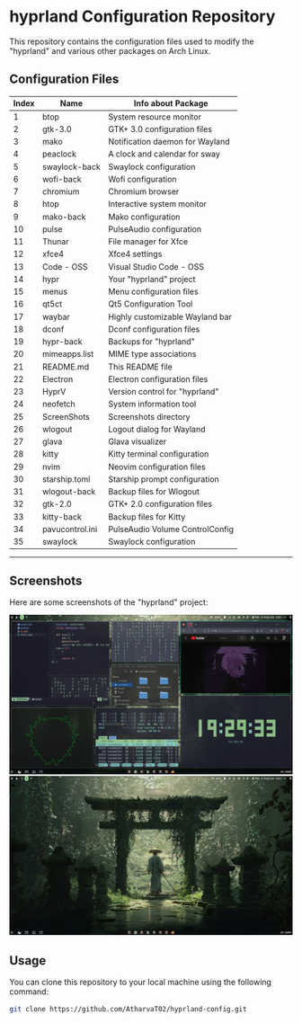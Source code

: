 # hyprland Configuration Repository

This repository contains the configuration files used to modify the "hyprland" and various other packages on Arch Linux.

## Configuration Files 
| Index | Name            | Info about Package              |
|-------|-----------------|---------------------------------|
| 1     | btop            | System resource monitor         |
| 2     | gtk-3.0         | GTK+ 3.0 configuration files    |
| 3     | mako            | Notification daemon for Wayland |
| 4     | peaclock        | A clock and calendar for sway   |
| 5     | swaylock-back   | Swaylock configuration          |
| 6     | wofi-back       | Wofi configuration              |
| 7     | chromium        | Chromium browser                |
| 8     | htop            | Interactive system monitor      |
| 9     | mako-back       | Mako configuration              |
| 10    | pulse           | PulseAudio configuration        |
| 11    | Thunar          | File manager for Xfce           |
| 12    | xfce4           | Xfce4 settings                  |
| 13    | Code - OSS      | Visual Studio Code - OSS        |
| 14    | hypr            | Your "hyprland" project         |
| 15    | menus           | Menu configuration files        |
| 16    | qt5ct           | Qt5 Configuration Tool          |
| 17    | waybar          | Highly customizable Wayland bar |
| 18    | dconf           | Dconf configuration files       |
| 19    | hypr-back       | Backups for "hyprland"          |
| 20    | mimeapps.list   | MIME type associations          |
| 21    | README.md       | This README file                |
| 22    | Electron        | Electron configuration files    |
| 23    | HyprV           | Version control for "hyprland"  |
| 24    | neofetch        | System information tool         |
| 25    | ScreenShots     | Screenshots directory           |
| 26    | wlogout         | Logout dialog for Wayland       |
| 27    | glava           | Glava visualizer                |
| 28    | kitty           | Kitty terminal configuration    |
| 29    | nvim            | Neovim configuration files      |
| 30    | starship.toml   | Starship prompt configuration   |
| 31    | wlogout-back    | Backup files for Wlogout        |
| 32    | gtk-2.0         | GTK+ 2.0 configuration files    |
| 33    | kitty-back      | Backup files for Kitty          |
| 34    | pavucontrol.ini | PulseAudio Volume ControlConfig |
| 35    | swaylock        | Swaylock configuration          |
-------------------------------------------------------------

## Screenshots

Here are some screenshots of the "hyprland" project:

![Screenshot 1](ScreenShots/Rice_Desktop.png)
![Screenshot 2](ScreenShots/Desktop.png)

## Usage

You can clone this repository to your local machine using the following command:

```bash
git clone https://github.com/AtharvaT02/hyprland-config.git

